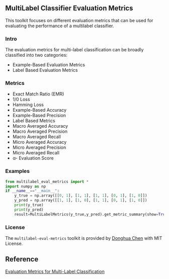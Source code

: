 ## MultiLabel Classifier Evaluation Metrics
This toolkit focuses on different evaluation metrics that can be used for evaluating the performance of a multilabel classifier. 

### Intro

The evaluation metrics for multi-label classification can be broadly classified into two categories:

- Example-Based Evaluation Metrics
- Label Based Evaluation Metrics

### Metrics

- Exact Match Ratio (EMR)
- 1/0 Loss
- Hamming Loss
- Example-Based Accuracy
- Example-Based Precision
- Label Based Metrics
- Macro Averaged Accuracy
- Macro Averaged Precision
- Macro Averaged Recall
- Micro Averaged Accuracy
- Micro Averaged Precision
- Micro Averaged Recall
- α- Evaluation Score


### Examples

```python
from multilabel_eval_metrics import *
import numpy as np
if __name__=="__main__":
    y_true = np.array([[0, 1], [1, 1], [1, 1], [0, 1], [1, 0]])
    y_pred = np.array([[1, 1], [1, 0], [1, 1], [0, 1], [1, 0]])
    print(y_true)
    print(y_pred)
    result=MultiLabelMetrics(y_true,y_pred).get_metric_summary(show=True)
```

### License

The `multilabel-eval-metrics` toolkit is provided by [Donghua Chen](https://github.com/dhchenx) with MIT License.

## Reference

[Evaluation Metrics for Multi-Label Classification](https://medium.datadriveninvestor.com/a-survey-of-evaluation-metrics-for-multilabel-classification-bb16e8cd41cd)

